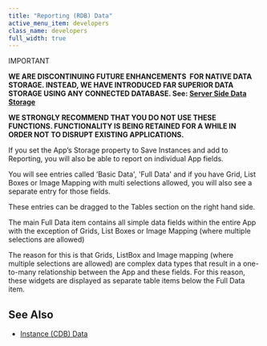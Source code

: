 ```yaml
---
title: "Reporting (RDB) Data"
active_menu_item: developers
class_name: developers
full_width: true
---
```



IMPORTANT

**WE ARE DISCONTINUING FUTURE ENHANCEMENTS  FOR NATIVE DATA STORAGE. INSTEAD, WE HAVE INTRODUCED FAR SUPERIOR DATA STORAGE USING ANY CONNECTED DATABASE. See: [Server Side Data Storage](../../../../../data-storage/server-side-data-storage/)**

**WE STRONGLY RECOMMEND THAT YOU DO NOT USE THESE FUNCTIONS. FUNCTIONALITY IS BEING RETAINED FOR A WHILE IN ORDER NOT TO DISRUPT EXISTING APPLICATIONS.**

If you set the App’s Storage property to Save Instances and add to Reporting, you will also be able to report on individual App fields.

You will see entries called ‘Basic Data', 'Full Data' and if you have Grid, List Boxes or Image Mapping with multi selections allowed, you will also see a separate entry for those fields.

These entries can be dragged to the Tables section on the right hand side.

The main Full Data item contains all simple data fields within the entire App with the exception of Grids, List Boxes or Image Mapping (where multiple selections are allowed)

The reason for this is that Grids, ListBox and Image mapping (where multiple selections are allowed) are complex data types that result in a one-to-many relationship between the App and these fields. For this reason, these widgets are displayed as separate table items below the Full Data item.

## **See Also**

 - [Instance (CDB) Data](instance-cdb-data)

